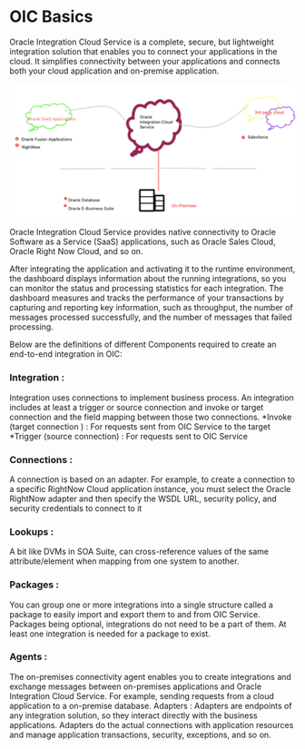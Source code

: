# OIC Basics

Oracle Integration Cloud Service is a complete, secure, but lightweight integration solution that enables you to connect your applications in the cloud. It simplifies connectivity between your applications and connects both your cloud application and on-premise application.

![screenshot](../images/Oic1_basics.png)


Oracle Integration Cloud Service provides native connectivity to Oracle Software as a Service (SaaS) applications, such as Oracle Sales Cloud, Oracle Right Now Cloud, and so on. 

After integrating the application and activating it to the runtime environment, the dashboard displays information about the running integrations, so you can monitor the status and processing statistics for each integration. The dashboard measures and tracks the performance of your transactions by capturing and reporting key information, such as throughput, the number of messages processed successfully, and the number of messages that failed processing.


Below are the definitions of different Components required to create an end-to-end integration in OIC:

### Integration : 
Integration uses connections to implement business process.  An integration includes at least a trigger or source connection  and invoke or target connection  and the field mapping between those two connections.
                 *Invoke (target connection ) : For requests sent from OIC Service to the  target
                *Trigger (source connection) : For requests sent to OIC Service
                
### Connections : 
A connection is based on an adapter. For example, to create a connection to a specific RightNow Cloud application instance, you must select the Oracle RightNow adapter and then specify the WSDL URL, security policy, and security credentials to connect to it

### Lookups : 
A bit like DVMs in SOA Suite, can cross-reference values of the same attribute/element when mapping from one system to another.

### Packages : 
You can group one or more integrations into a single structure called a package to easily import and export them to and from OIC Service. Packages being optional, integrations do not need to be a part of them. At least one integration is needed for a package to exist.
### Agents : 
The on-premises connectivity agent enables you to create integrations and exchange messages between on-premises applications and Oracle Integration Cloud Service. For example, sending requests from a cloud application to a on-premise database.
Adapters : Adapters are endpoints of any integration solution, so they interact directly with the business applications. Adapters do the actual connections with application resources and manage application transactions, security, exceptions, and so on. 